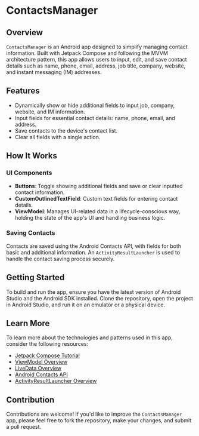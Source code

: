# ContactsManager

## Overview

`ContactsManager` is an Android app designed to simplify managing contact information. Built with Jetpack Compose and following the MVVM architecture pattern, this app allows users to input, edit, and save contact details such as name, phone, email, address, job title, company, website, and instant messaging (IM) addresses.

## Features

- Dynamically show or hide additional fields to input job, company, website, and IM information.
- Input fields for essential contact details: name, phone, email, and address.
- Save contacts to the device's contact list.
- Clear all fields with a single action.

## How It Works

### UI Components

- **Buttons**: Toggle showing additional fields and save or clear inputted contact information.
- **CustomOutlinedTextField**: Custom text fields for entering contact details.
- **ViewModel**: Manages UI-related data in a lifecycle-conscious way, holding the state of the app's UI and handling business logic.

### Saving Contacts

Contacts are saved using the Android Contacts API, with fields for both basic and additional information. An `ActivityResultLauncher` is used to handle the contact saving process securely.

## Getting Started

To build and run the app, ensure you have the latest version of Android Studio and the Android SDK installed. Clone the repository, open the project in Android Studio, and run it on an emulator or a physical device.

## Learn More

To learn more about the technologies and patterns used in this app, consider the following resources:

- [Jetpack Compose Tutorial](https://developer.android.com/jetpack/compose/tutorial)
- [ViewModel Overview](https://developer.android.com/topic/libraries/architecture/viewmodel)
- [LiveData Overview](https://developer.android.com/topic/libraries/architecture/livedata)
- [Android Contacts API](https://developer.android.com/reference/android/provider/ContactsContract)
- [ActivityResultLauncher Overview](https://developer.android.com/training/basics/intents/result)
## Contribution

Contributions are welcome! If you'd like to improve the `ContactsManager` app, please feel free to fork the repository, make your changes, and submit a pull request.
